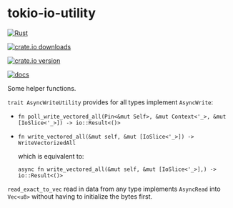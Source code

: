 # tokio-io-utility

[![Rust](https://github.com/NobodyXu/tokio-io-utility/actions/workflows/rust.yml/badge.svg)](https://github.com/NobodyXu/tokio-io-utility/actions/workflows/rust.yml)

[![crate.io downloads](https://img.shields.io/crates/d/tokio-io-utility)](https://crates.io/crates/tokio-io-utility)

[![crate.io version](https://img.shields.io/crates/v/tokio-io-utility)](https://crates.io/crates/tokio-io-utility)

[![docs](https://docs.rs/tokio-io-utility/badge.svg)](https://docs.rs/tokio-io-utility)

Some helper functions.

`trait AsyncWriteUtility` provides for all types implement `AsyncWrite`:
 - `fn poll_write_vectored_all(Pin<&mut Self>, &mut Context<'_>, &mut [IoSlice<'_>]) -> io::Result<()>`
 - `fn write_vectored_all(&mut self, &mut [IoSlice<'_>]) -> WriteVectorizedAll`
   
   which is equivalent to:

   ```
   async fn write_vectored_all(&mut self, &mut [IoSlice<'_>],) -> io::Result<()>
   ```
`read_exact_to_vec` read in data from any type implements `AsyncRead` into `Vec<u8>`
without having to initialize the bytes first.
